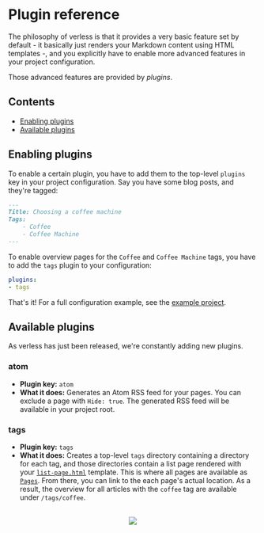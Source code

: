 # Plugin reference

The philosophy of verless is that it provides a very basic feature set by default - it basically just renders your
Markdown content using HTML templates -, and you explicitly have to enable more advanced features in your project
configuration.

Those advanced features are provided by _plugins_.

## Contents

* [Enabling plugins](#enabling-plugins)
* [Available plugins](#available-plugins)

## Enabling plugins

To enable a certain plugin, you have to add them to the top-level `plugins` key in your project configuration. Say you
have some blog posts, and they're tagged:

```markdown
---
Title: Choosing a coffee machine
Tags:
    - Coffee
    - Coffee Machine
---
```

To enable overview pages for the `Coffee` and `Coffee Machine` tags, you have to add the `tags` plugin to your
configuration:

```yaml
plugins:
- tags
```

That's it! For a full configuration example, see the [example project](../example/verless.yml).

## Available plugins

As verless has just been released, we're constantly adding new plugins.

### atom

* **Plugin key:** `atom`
* **What it does:** Generates an Atom RSS feed for your pages. You can exclude a page with `Hide: true`. The generated
RSS feed will be available in your project root.

### tags

* **Plugin key:** `tags`
* **What it does:** Creates a top-level `tags` directory containing a directory for each tag, and those directories
contain a list page rendered with your [`list-page.html`](template-reference.md#required-templates) template. This is
where all pages are available as [`Pages`](template-reference.md#pages). From there, you can link to the each page's
actual location. As a result, the overview for all articles with the `coffee` tag are available under `/tags/coffee`.

<p align="center">
<br>
<a href="https://github.com/verless/verless">
<img src="https://verless.dominikbraun.io/static/img/logo-footer-v1.0.0.png">
</a>
</p>
